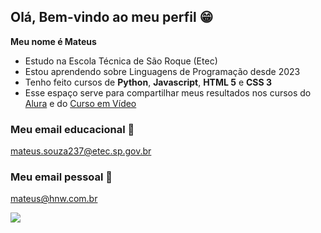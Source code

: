 ## Olá, Bem-vindo ao meu perfil 😁

**Meu nome é Mateus**

- Estudo na Escola Técnica de São Roque (Etec)
- Estou aprendendo sobre Linguagens de Programação desde 2023
- Tenho feito cursos de **Python**, **Javascript**, **HTML 5** e **CSS 3**
- Esse espaço serve para compartilhar meus resultados nos cursos do [Alura](https://www.alura.com.br) e do [Curso em Vídeo](https://www.cursoemvideo.com/)

### Meu email educacional 📖
mateus.souza237@etec.sp.gov.br

### Meu email pessoal 📩
mateus@hnw.com.br

![](https://media.tenor.com/xRUyjk6zCSIAAAAM/bleach-ichigo.gif)
